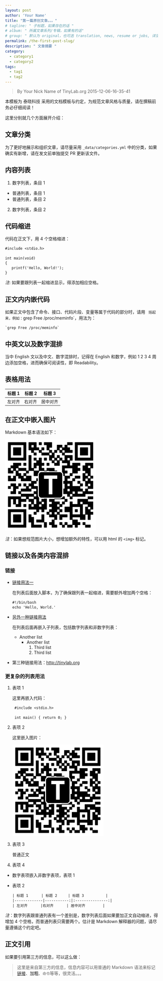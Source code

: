 ```yaml
---
layout: post
author: 'Your Name'
title: "第一篇原创文章。。。"
# tagline: " 子标题，如果存在的话 "
# album: " 所属文章系列/专辑，如果有的话"
# group: " 默认为 original，也可选 translation, news, resume or jobs, 详见 _data/groups.yml"
permalink: /the-first-post-slug/
description: " 文章摘要 "
category:
  - category1
  - category2
tags:
  - tag1
  - tag2
---
```


> By Your Nick Name of TinyLab.org
> 2015-12-06-16-35-41

本模板为 泰晓科技 采用的文档模板与约定，为规范文章风格与质量，请在撰稿前务必仔细阅读！

这里分别就几个方面展开介绍：

## 文章分类

为了更好地展示和组织文章，请尽量采用 `_data/categories.yml` 中的分类，如果确实有新增，请在发文前单独提交 PR 更新该文件。

## 内容列表

1. 数字列表，条目 1
  * 普通列表，条目 1
  * 普通列表，条目 2

2. 数字列表，条目 2

## 代码缩进

代码在正文下，用 4 个空格缩进：

    #include <stdio.h>

    int main(void)
    {
       printf('Hello, World!');
    }

*注*: 如果要跟列表一起缩进显示，得添加相应空格。

## 正文内内嵌代码

如果正文中包含了命令、接口、代码片段、变量等属于代码的部分时，请用 ` 括起来，例如：`grep Free /proc/meminfo`，用法为：

    `grep Free /proc/meminfo`

## 中英文以及数字混排

当中 English 文以及中文、数字混排时，记得在 English 和数字，例如 1 2 3 4 周边添加空格，进而确保可阅读性，即 Readability。

## 表格用法

| 标题 1      | 标题 2     | 标题 3          |
|-------------|-----------:|:---------------:|
| 左对齐      |右对齐      | 居中对齐        |

## 在正文中嵌入图片

Markdown 基本语法如下：

![图片名](/images/weibo/tinylaborg.jpg '图片内容提示，可选')

*注*：如果想规范图片大小，想增加额外的特性，可以用 html 的 `<img>` 标记。

## 链接以及各类内容混排

### 链接

* [链接用法一][1]

  在列表后面放入脚本，为了确保跟列表一起缩进，需要额外增加两个空格：

      #!/bin/bash
      echo 'Hello, World.'


* [另外一种链接用法](http://tinylab.org)

  在列表后面再嵌入子列表，包括数字列表和非数字列表：

  * Another list
    * Another list
      1. Third list
      2. Third list


* 第三种链接用法：<http://tinylab.org>

### 更复杂的列表用法

1. 表项 1

    这里再嵌入代码：

        #include <stdio.h>

        int main() { return 0; }

2. 表项 2

    这里嵌入图片：

    ![图片名](/images/weibo/tinylaborg.jpg '图片内容描述信息')

3. 表项 3

    普通正文

4. 表项 4
  * 数字表项嵌入非数字表项，表项 1
  * 表项 2

        | 标题 1      | 标题 2     | 标题 3          |
        |-------------|-----------:|:---------------:|
        | 左对齐      |右对齐      | 居中对齐        |

*注*：数字列表跟普通列表有一个差别是，数字列表后面如果要加正文自动缩进，得增加 4 个空格，而普通列表只需要两个。估计是 Markdown 解释器的问题，请尽量遵循这个约定吧。

## 正文引用

如果要引用第三方的信息，可以这么做：

> 这里是来自第三方的信息，信息内容可以用普通的 Markdown 语法来标记[链接][1]、**加粗**、`命令`等等，很灵活。。。

[1]: http://tinylab.org
